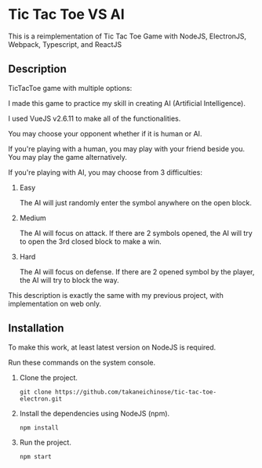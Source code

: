 # Tic Tac Toe VS AI
This is a reimplementation of Tic Tac Toe Game with NodeJS, ElectronJS, Webpack, Typescript, and ReactJS

## Description

TicTacToe game with multiple options:

I made this game to practice my skill in creating AI (Artificial Intelligence).

I used VueJS v2.6.11 to make all of the functionalities.

You may choose your opponent whether if it is human or AI.

If you're playing with a human, you may play with your friend beside you. You may play the game alternatively. 

If you're playing with AI, you may choose from 3 difficulties:

1. Easy

   The AI will just randomly enter the symbol anywhere on the open block.
   
1. Medium

   The AI will focus on attack. If there are 2 symbols opened, the AI will try to open the 3rd closed block to make a win.

1. Hard

   The AI will focus on defense. If there are 2 opened symbol by the player, the AI will try to block the way.

This description is exactly the same with my previous project, with implementation on web only.

## Installation

To make this work, at least latest version on NodeJS is required.

Run these commands on the system console.

1. Clone the project.

   ``` git clone https://github.com/takaneichinose/tic-tac-toe-electron.git ```

1. Install the dependencies using NodeJS (npm).

   ``` npm install ```

1. Run the project.

   ``` npm start ```
